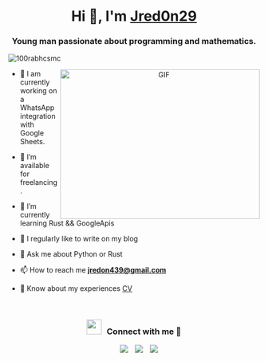 <h1 align="center">Hi 👋, I'm <a href="https://jred0n29.up.railway.app/" target="blank">
Jred0n29</a></h1>
<h3 align="center">Young man passionate about programming and mathematics. </h3>

<p align="left"> <img src="https://komarev.com/ghpvc/?username=100rabhcsmc&label=Profile%20views&color=0e75b6&style=flat" alt="100rabhcsmc" /> </p>



<a target="_blank" align="center">
  <img align="right" top="500" height="300" width="400" alt="GIF" src="https://media.giphy.com/media/SWoSkN6DxTszqIKEqv/giphy.gif">
</a>

- 🔭 I am currently working on a WhatsApp integration with Google Sheets.

- 🤝 I’m available for freelancing.

- 🌱 I’m currently learning Rust && GoogleApis 

- 📝 I regularly like to write on my blog

- 💬 Ask me about Python or Rust

- 📫 How to reach me **jredon439@gmail.com**

- 📄 Know about my experiences <a href="https://github.com/Jred0n29/portafoliosite/blob/main/static/images/cv.pdff" target="blank">CV</a>
<br/>
<h3 align="center" > <img src="https://media.giphy.com/media/iY8CRBdQXODJSCERIr/giphy.gif" width="30" height="30" style="margin-right: 10px;">Connect with me 🤝 </h3>

<p align="center">

 <div align="center"  class="icons-social" style="margin-left: 10px;">
        <a style="margin-left: 10px;"  target="_blank" href="https://www.linkedin.com/in/jesus-redondo-a-7707a1207/">
			<img src="https://img.icons8.com/doodle/40/000000/linkedin--v2.png"></a>
        <a style="margin-left: 10px;" target="_blank" href="https://github.com/Jred0n29">
		<img src="https://img.icons8.com/doodle/40/000000/github--v1.png"></a>
		<a style="margin-left: 10px;" target="_blank" href="https://es.stackoverflow.com/users/204513/jred0n29">
				<img src="https://img.icons8.com/external-tal-revivo-color-tal-revivo/40/000000/external-stack-overflow-is-a-question-and-answer-site-for-professional-logo-color-tal-revivo.png"></a>
	   
</div>
</p>


